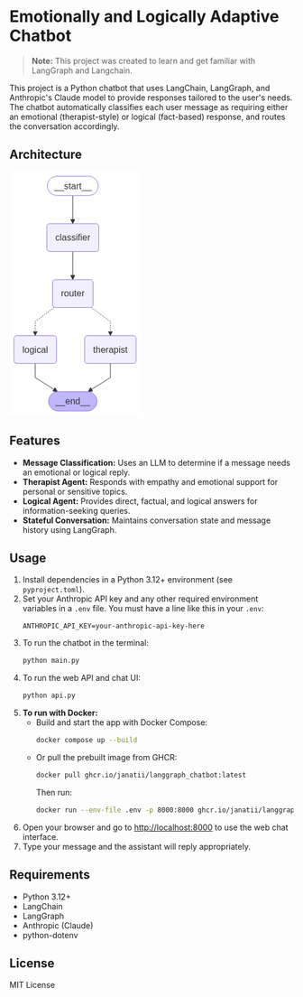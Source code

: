 # Emotionally and Logically Adaptive Chatbot

> **Note:** This project was created to learn and get familiar with LangGraph and Langchain.

This project is a Python chatbot that uses LangChain, LangGraph, and Anthropic's Claude model to provide responses tailored to the user's needs. The chatbot automatically classifies each user message as requiring either an emotional (therapist-style) or logical (fact-based) response, and routes the conversation accordingly.

## Architecture

![LangGraph Chatbot Architecture](langgraph_chatbot.png)

## Features
- **Message Classification:** Uses an LLM to determine if a message needs an emotional or logical reply.
- **Therapist Agent:** Responds with empathy and emotional support for personal or sensitive topics.
- **Logical Agent:** Provides direct, factual, and logical answers for information-seeking queries.
- **Stateful Conversation:** Maintains conversation state and message history using LangGraph.

## Usage
1. Install dependencies in a Python 3.12+ environment (see `pyproject.toml`).
2. Set your Anthropic API key and any other required environment variables in a `.env` file. You must have a line like this in your `.env`:
   ```env
   ANTHROPIC_API_KEY=your-anthropic-api-key-here
   ```
3. To run the chatbot in the terminal:
   ```bash
   python main.py
   ```
4. To run the web API and chat UI:
   ```bash
   python api.py
   ```
5. **To run with Docker:**
   - Build and start the app with Docker Compose:
     ```bash
     docker compose up --build
     ```
   - Or pull the prebuilt image from GHCR:
     ```bash
     docker pull ghcr.io/janatii/langgraph_chatbot:latest
     ```
     Then run:
     ```bash
     docker run --env-file .env -p 8000:8000 ghcr.io/janatii/langgraph_chatbot:latest
     ```
6. Open your browser and go to [http://localhost:8000](http://localhost:8000) to use the web chat interface.
7. Type your message and the assistant will reply appropriately.


## Requirements
- Python 3.12+
- LangChain
- LangGraph
- Anthropic (Claude)
- python-dotenv

## License
MIT License
